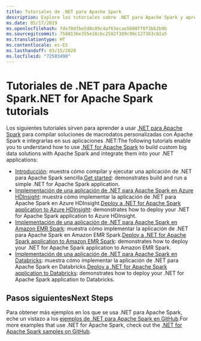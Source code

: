 ```yaml
---
title: Tutoriales de .NET para Apache Spark
description: Explore los tutoriales sobre .NET para Apache Spark y aprenda a integrar Apache Spark en sus aplicaciones .NET.
ms.date: 05/17/2019
ms.openlocfilehash: fde70dfbe5d8c09c4af63ecae5608ff0f3bb2b9b
ms.sourcegitcommit: 7588136e355e10cbc2582f389c90c127363c02a5
ms.translationtype: HT
ms.contentlocale: es-ES
ms.lasthandoff: 03/15/2020
ms.locfileid: "72583498"
---
```

# <a name="net-for-apache-spark-tutorials"></a><span data-ttu-id="0ae3f-103">Tutoriales de .NET para Apache Spark</span><span class="sxs-lookup"><span data-stu-id="0ae3f-103">.NET for Apache Spark tutorials</span></span>

<span data-ttu-id="0ae3f-104">Los siguientes tutoriales sirven para aprender a usar [.NET para Apache Spark](../index.yml) para compilar soluciones de macrodatos personalizadas con Apache Spark e integrarlas en sus aplicaciones .NET:</span><span class="sxs-lookup"><span data-stu-id="0ae3f-104">The following tutorials enable you to understand how to use [.NET for Apache Spark](../index.yml) to build custom big data solutions with Apache Spark and integrate them into your .NET applications:</span></span>

* <span data-ttu-id="0ae3f-105">[Introducción](get-started.md): muestra cómo compilar y ejecutar una aplicación de .NET para Apache Spark sencilla.</span><span class="sxs-lookup"><span data-stu-id="0ae3f-105">[Get started](get-started.md): demonstrates build and run a simple .NET for Apache Spark application.</span></span>
* <span data-ttu-id="0ae3f-106">[Implementación de una aplicación de .NET para Apache Spark en Azure HDInsight](hdinsight-deployment.md): muestra cómo implementar la aplicación de .NET para Apache Spark en Azure HDInsight.</span><span class="sxs-lookup"><span data-stu-id="0ae3f-106">[Deploy a .NET for Apache Spark application to Azure HDInsight](hdinsight-deployment.md): demonstrates how to deploy your .NET for Apache Spark application to Azure HDInsight.</span></span>
* <span data-ttu-id="0ae3f-107">[Implementación de una aplicación de .NET para Apache Spark en Amazon EMR Spark](amazon-emr-spark-deployment.md): muestra cómo implementar la aplicación de .NET para Apache Spark en Amazon EMR Spark.</span><span class="sxs-lookup"><span data-stu-id="0ae3f-107">[Deploy a .NET for Apache Spark application to Amazon EMR Spark](amazon-emr-spark-deployment.md): demonstrates how to deploy your .NET for Apache Spark application to Amazon EMR Spark.</span></span>
* <span data-ttu-id="0ae3f-108">[Implementación de una aplicación de .NET para Apache Spark en Databricks](databricks-deployment.md): muestra cómo implementar la aplicación de .NET para Apache Spark en Databricks.</span><span class="sxs-lookup"><span data-stu-id="0ae3f-108">[Deploy a .NET for Apache Spark application to Databricks](databricks-deployment.md): demonstrates how to deploy your .NET for Apache Spark application to Databricks.</span></span>

## <a name="next-steps"></a><span data-ttu-id="0ae3f-109">Pasos siguientes</span><span class="sxs-lookup"><span data-stu-id="0ae3f-109">Next Steps</span></span>

<span data-ttu-id="0ae3f-110">Para obtener más ejemplos en los que se usa .NET para Apache Spark, eche un vistazo a los [ejemplos de .NET para Apache Spark en GitHub](https://github.com/dotnet/spark#samples).</span><span class="sxs-lookup"><span data-stu-id="0ae3f-110">For more examples that use .NET for Apache Spark, check out the [.NET for Apache Spark samples on GitHub](https://github.com/dotnet/spark#samples).</span></span>
